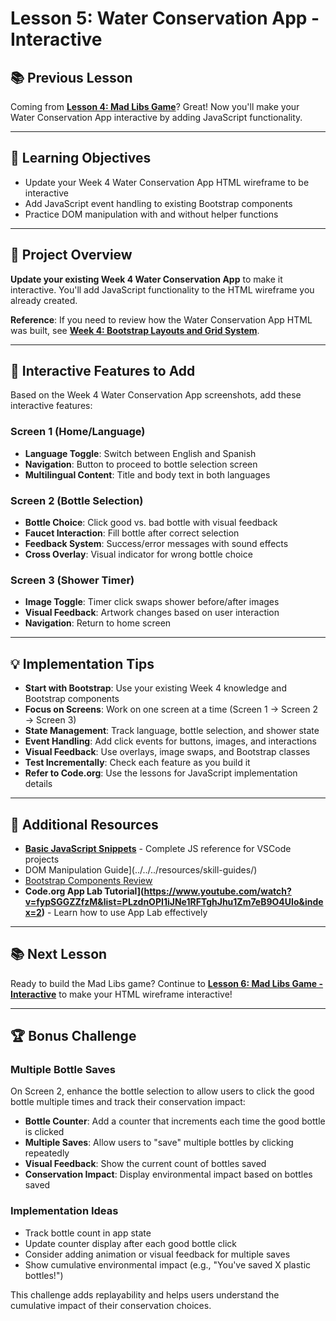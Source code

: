 # Lesson 5: Water Conservation App - Interactive

## 📚 **Previous Lesson**

Coming from **[Lesson 4: Mad Libs Game](../lesson-4-mad-libs-game/lesson-4-mad-libs-game.md)**? Great! Now you'll make your Water Conservation App interactive by adding JavaScript functionality.

---

## 🎯 **Learning Objectives**

- Update your Week 4 Water Conservation App HTML wireframe to be interactive
- Add JavaScript event handling to existing Bootstrap components
- Practice DOM manipulation with and without helper functions

---

## 🚀 **Project Overview**

**Update your existing Week 4 Water Conservation App** to make it interactive. You'll add JavaScript functionality to the HTML wireframe you already created.

**Reference**: If you need to review how the Water Conservation App HTML was built, see **[Week 4: Bootstrap Layouts and Grid System](../../week4-css-frameworks/lesson-3-bootstrap-layout/lesson-3-bootstrap-layout.md)**.

---

## 🌊 **Interactive Features to Add**

Based on the Week 4 Water Conservation App screenshots, add these interactive features:

### **Screen 1 (Home/Language)**
- **Language Toggle**: Switch between English and Spanish
- **Navigation**: Button to proceed to bottle selection screen
- **Multilingual Content**: Title and body text in both languages

### **Screen 2 (Bottle Selection)**
- **Bottle Choice**: Click good vs. bad bottle with visual feedback
- **Faucet Interaction**: Fill bottle after correct selection
- **Feedback System**: Success/error messages with sound effects
- **Cross Overlay**: Visual indicator for wrong bottle choice

### **Screen 3 (Shower Timer)**
- **Image Toggle**: Timer click swaps shower before/after images
- **Visual Feedback**: Artwork changes based on user interaction
- **Navigation**: Return to home screen

---

## 💡 **Implementation Tips**

- **Start with Bootstrap**: Use your existing Week 4 knowledge and Bootstrap components
- **Focus on Screens**: Work on one screen at a time (Screen 1 → Screen 2 → Screen 3)
- **State Management**: Track language, bottle selection, and shower state
- **Event Handling**: Add click events for buttons, images, and interactions
- **Visual Feedback**: Use overlays, image swaps, and Bootstrap classes
- **Test Incrementally**: Check each feature as you build it
- **Refer to Code.org**: Use the lessons for JavaScript implementation details

---

## 🔗 **Additional Resources**

- **[Basic JavaScript Snippets](../../../resources/skill-guides/basic-js-snippets.md)** - Complete JS reference for VSCode projects
- DOM Manipulation Guide](../../../resources/skill-guides/)
- [Bootstrap Components Review](../week4-css-frameworks/lesson-2-bootstrap-framework/lesson-2-bootstrap-framework.md)
- **Code.org App Lab Tutorial](https://www.youtube.com/watch?v=fypSGGZZfzM&list=PLzdnOPI1iJNe1RFTghJhu1Zm7eB9O4UIo&index=2)** - Learn how to use App Lab effectively

---

## 📚 **Next Lesson**

Ready to build the Mad Libs game? Continue to **[Lesson 6: Mad Libs Game - Interactive](../lesson-6-mad-libs-game/lesson-6-mad-libs-game.md)** to make your HTML wireframe interactive!

---

## 🏆 **Bonus Challenge**

### **Multiple Bottle Saves**
On Screen 2, enhance the bottle selection to allow users to click the good bottle multiple times and track their conservation impact:

- **Bottle Counter**: Add a counter that increments each time the good bottle is clicked
- **Multiple Saves**: Allow users to "save" multiple bottles by clicking repeatedly
- **Visual Feedback**: Show the current count of bottles saved
- **Conservation Impact**: Display environmental impact based on bottles saved

### **Implementation Ideas**
- Track bottle count in app state
- Update counter display after each good bottle click
- Consider adding animation or visual feedback for multiple saves
- Show cumulative environmental impact (e.g., "You've saved X plastic bottles!")

This challenge adds replayability and helps users understand the cumulative impact of their conservation choices.
